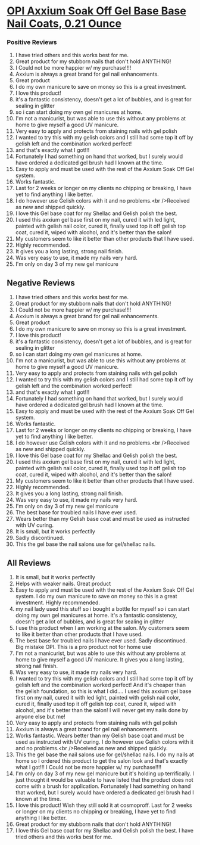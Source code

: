 # [OPI Axxium Soak Off Gel Base Base Nail Coats, 0.21 Ounce](https://products.checkmycream.com/products/OPI-Axxium-Soak-Off-Gel-Base-Base-Nail-Coats-0.21-Ounce.html)

### Positive Reviews

<ol>
      <li>I have tried others and this works best for me.</li>
      <li>Great product for my stubborn nails that don&#x27;t hold ANYTHING!</li>
      <li>I Could not be more happier w/ my purchase!!!!</li>
      <li>Axxium is always a great brand for gel nail enhancements.</li>
      <li>Great product</li>
      <li>I do my own manicure to save on money so this is a great investment.</li>
      <li>I love this product!</li>
      <li>it&#x27;s a fantastic consistency, doesn&#x27;t get a lot of bubbles, and is great for sealing in glitter</li>
      <li>so i can start doing my own gel manicures at home.</li>
      <li>I&#x27;m not a manicurist, but was able to use this without any problems at home to give myself a good UV manicure.</li>
      <li>Very easy to apply and protects from staining nails with gel polish</li>
      <li>I wanted to try this with my gelish colors and I still had some top it off by gelish left and the combination worked perfect!</li>
      <li>and that&#x27;s exactly what I got!!!</li>
      <li>Fortunately I had something on hand that worked, but I surely would have ordered a dedicated gel brush had I known at the time.</li>
      <li>Easy to apply and must be used with the rest of the Axxium Soak Off Gel system.</li>
      <li>Works fantastic.  </li>
      <li>Last for 2 weeks or longer on my clients no chipping or breaking, I have yet to find anything I like better.</li>
      <li>I do however use Gelish colors with it and no problems.&lt;br /&gt;Received as new and shipped quickly.</li>
      <li>I love this Gel base coat for my Shellac and Gelish polish the best.</li>
      <li>I used this axxium gel base first on my nail, cured it with led light, painted with gelish nail color, cured it, finally  used top it off gelish top coat, cured it, wiped with alcohol, and it&#x27;s better than the salon!</li>
      <li>My customers seem to like it better than other products that I have used.</li>
      <li>Highly recommended.</li>
      <li>It gives you a long lasting, strong nail finish.</li>
      <li>Was very easy to use, it made my nails very hard.</li>
      <li>I&#x27;m only on day 3 of my new gel manicure</li>
</ol>


<h2>Negative Reviews</h2>
<ol>
<li> I have tried others and this works best for me.</li>
<li> Great product for my stubborn nails that don&#x27;t hold ANYTHING!</li>
<li> I Could not be more happier w/ my purchase!!!!</li>
<li> Axxium is always a great brand for gel nail enhancements.</li>
<li> Great product</li>
<li> I do my own manicure to save on money so this is a great investment.</li>
<li> I love this product!</li>
<li> it&#x27;s a fantastic consistency, doesn&#x27;t get a lot of bubbles, and is great for sealing in glitter</li>
<li> so i can start doing my own gel manicures at home.</li>
<li> I&#x27;m not a manicurist, but was able to use this without any problems at home to give myself a good UV manicure.</li>
<li> Very easy to apply and protects from staining nails with gel polish</li>
<li> I wanted to try this with my gelish colors and I still had some top it off by gelish left and the combination worked perfect!</li>
<li> and that&#x27;s exactly what I got!!!</li>
<li> Fortunately I had something on hand that worked, but I surely would have ordered a dedicated gel brush had I known at the time.</li>
<li> Easy to apply and must be used with the rest of the Axxium Soak Off Gel system.</li>
<li> Works fantastic.  </li>
<li> Last for 2 weeks or longer on my clients no chipping or breaking, I have yet to find anything I like better.</li>
<li> I do however use Gelish colors with it and no problems.&lt;br /&gt;Received as new and shipped quickly.</li>
<li> I love this Gel base coat for my Shellac and Gelish polish the best.</li>
<li> I used this axxium gel base first on my nail, cured it with led light, painted with gelish nail color, cured it, finally  used top it off gelish top coat, cured it, wiped with alcohol, and it&#x27;s better than the salon!</li>
<li> My customers seem to like it better than other products that I have used.</li>
<li> Highly recommended.</li>
<li> It gives you a long lasting, strong nail finish.</li>
<li> Was very easy to use, it made my nails very hard.</li>
<li> I&#x27;m only on day 3 of my new gel manicure</li>
<li> The best base for troubled nails I have ever used.</li>
<li> Wears better than my Gelish base coat and must be used as instructed with UV curing.  </li>
<li> It is small, but it works perfectlly</li>
<li> Sadly discontinued.</li>
<li> This the gel base the nail salons use for gel/shellac nails.</li>
</ol>

<h2>All Reviews</h2>

<ol>
    <li> It is small, but it works perfectlly</li>
    <li> Helps with weaker nails. Great product</li>
    <li> Easy to apply and must be used with the rest of the Axxium Soak Off Gel system. I do my own manicure to save on money so this is a great investment. Highly recommended.</li>
    <li> my nail lady used this stuff so i bought a bottle for myself so i can start doing my own gel manicures at home. it&#x27;s a fantastic consistency, doesn&#x27;t get a lot of bubbles, and is great for sealing in glitter</li>
    <li> I use this product when I am working at the salon.  My customers seem to like it better than other products that I have used.</li>
    <li> The best base for troubled nails I have ever used. Sadly discontinued. Big mistake OPI. This is a pro product not for home use</li>
    <li> I&#x27;m not a manicurist, but was able to use this without any problems at home to give myself a good UV manicure. It gives you a long lasting, strong nail finish.</li>
    <li> Was very easy to use, it made my nails very hard.</li>
    <li> I wanted to try this with my gelish colors and I still had some top it off by gelish left and the combination worked perfect! And it&#x27;s cheaper than the gelish foundation, so this is what I did.... I used this axxium gel base first on my nail, cured it with led light, painted with gelish nail color, cured it, finally  used top it off gelish top coat, cured it, wiped with alcohol, and it&#x27;s better than the salon! I will never get my nails done by anyone else but me!</li>
    <li> Very easy to apply and protects from staining nails with gel polish</li>
    <li> Axxium is always a great brand for gel nail enhancements.</li>
    <li> Works fantastic.  Wears better than my Gelish base coat and must be used as instructed with UV curing.  I do however use Gelish colors with it and no problems.&lt;br /&gt;Received as new and shipped quickly.</li>
    <li> This the gel base the nail salons use for gel/shellac nails. I do my nails at home so I ordered this product to get the salon look and that&#x27;s exactly what I got!!! I Could not be more happier w/ my purchase!!!!</li>
    <li> I&#x27;m only on day 3 of my new gel manicure but it&#x27;s holding up terrifically. I just thought it would be valuable to have listed that the product does not come with a brush for application. Fortunately I had something on hand that worked, but I surely would have ordered a dedicated gel brush had I known at the time.</li>
    <li> I love this product! Wish they still sold it at cosmoproff. Last for 2 weeks or longer on my clients no chipping or breaking, I have yet to find anything I like better.</li>
    <li> Great product for my stubborn nails that don&#x27;t hold ANYTHING!</li>
    <li> I love this Gel base coat for my Shellac and Gelish polish the best. I have tried others and this works best for me.</li>
</ol>




